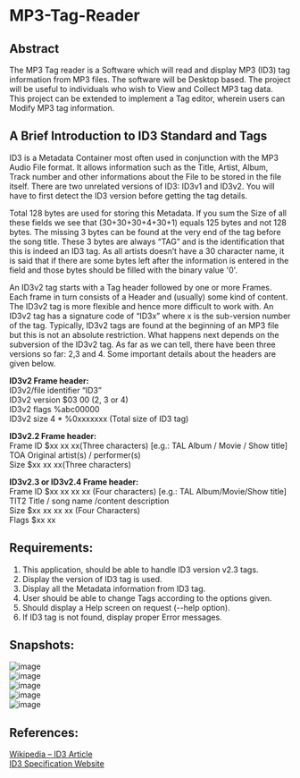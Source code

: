 # MP3-Tag-Reader

## Abstract
The MP3 Tag reader is a Software which will read and display MP3 (ID3) tag information from MP3 files. The software will be Desktop based. The project will be useful to individuals who wish to View and Collect MP3 tag data. This project can be extended to implement a Tag editor, wherein users can Modify MP3 tag information.

## A Brief Introduction to ID3 Standard and Tags
ID3 is a Metadata Container most often used in conjunction with the MP3 Audio File format. It allows information such as the Title, Artist, Album, Track number and other informations about the File to be stored in the file itself. There are two unrelated versions of ID3: ID3v1 and ID3v2. You will have to first detect the ID3 version before getting the tag details.

Total 128 bytes are used for storing this Metadata. If you sum the Size of all these fields we see that (30+30+30+4+30+1) equals 125 bytes and not 128 bytes. The missing 3 bytes can be found at the very end of the tag before the song title. These 3 bytes are always “TAG” and is the identification that this is indeed an ID3 tag. As all artists doesn’t have a 30 character name, it is said that if there are some bytes left after the information is entered in the field and those bytes should be filled with the binary value '0'.

An ID3v2 tag starts with a Tag header followed by one or more Frames. Each frame in turn consists of a Header and (usually) some kind of content. The ID3v2 tag is more flexible and hence more difficult to work with. An ID3v2 tag has a signature code of “ID3x” where x is the sub-version number of the tag. Typically, ID3v2 tags are found at the beginning of an MP3 file but this is not an absolute restriction. What happens next depends on the subversion of the ID3v2 tag. As far as we can tell, there have been three versions so far: 2,3 and 4. Some important details about the headers are given below.

**ID3v2 Frame header:**<br>
ID3v2/file identifier “ID3”<br>
ID3v2 version $03 00 (2, 3 or 4)<br> 
ID3v2 flags %abc00000<br>
ID3v2 size 4 * %0xxxxxxx (Total size of ID3 tag)<br>

**ID3v2.2 Frame header:**<br>
Frame ID $xx xx xx(Three characters) [e.g.: TAL Album / Movie / Show title]<br>
TOA Original artist(s) / performer(s)<br>
Size $xx xx xx(Three characters)<br>

**ID3v2.3 or ID3v2.4 Frame header:**<br>
Frame ID $xx xx xx xx (Four characters) [e.g.: TAL Album/Movie/Show title]<br>
TIT2 Title / song name /content description<br>
Size $xx xx xx xx (Four Characters)<br>
Flags $xx xx<br>

## Requirements:
1. This application, should be able to handle ID3 version v2.3 tags.
2. Display the version of ID3 tag is used.
3. Display all the Metadata information from ID3 tag.
4. User should be able to change Tags according to the options given.
5. Should display a Help screen on request (--help option).
6. If ID3 tag is not found, display proper Error messages.

## Snapshots:
![image](https://user-images.githubusercontent.com/108017134/209990241-aceb0ca5-4d78-47df-b5fa-0373f6446abb.png)
<br>
![image](https://user-images.githubusercontent.com/108017134/209990261-f107a6f3-c5bb-45c8-b52a-e0262b738e57.png)
<br>
![image](https://user-images.githubusercontent.com/108017134/209990273-b69dee2a-c5ad-4d45-a857-d4674331a4c5.png)
<br>
![image](https://user-images.githubusercontent.com/108017134/209990292-6cb785ea-d323-417c-afa8-63f3f680a970.png)
<br>
![image](https://user-images.githubusercontent.com/108017134/209990307-15270505-65ff-449d-aaba-c28b26c2abe3.png)

## References:
[Wikipedia – ID3 Article](https://en.wikipedia.org/wiki/ID3)<br>
[ID3 Specification Website](https://id3.org/)
